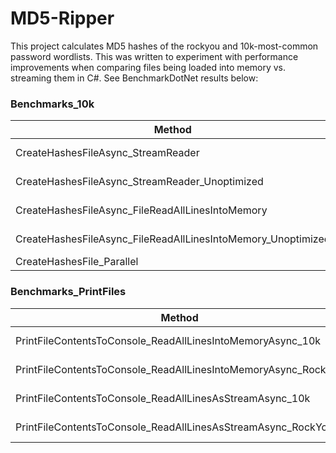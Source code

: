 # MD5-Ripper

This project calculates MD5 hashes of the rockyou and 10k-most-common password wordlists. 
This was written to experiment with performance improvements when comparing files being loaded into memory vs. streaming them in C#. 
See BenchmarkDotNet results below:

### Benchmarks_10k ###

|                                                       Method |      Mean |     Error |    StdDev |      Gen0 |     Gen1 |    Gen2 | Allocated |
|------------------------------------------------------------- |----------:|----------:|----------:|----------:|---------:|--------:|----------:|
|                           CreateHashesFileAsync_StreamReader |  9.757 ms | 0.1950 ms | 0.4520 ms |  656.2500 |        - |       - |   2.64 MB |
|               CreateHashesFileAsync_StreamReader_Unoptimized | 13.605 ms | 0.1636 ms | 0.1450 ms | 1062.5000 |        - |       - |   4.24 MB |
|             CreateHashesFileAsync_FileReadAllLinesIntoMemory | 11.685 ms | 0.2014 ms | 0.1682 ms |  484.3750 | 125.0000 | 62.5000 |   2.97 MB |
| CreateHashesFileAsync_FileReadAllLinesIntoMemory_Unoptimized | 15.421 ms | 0.2161 ms | 0.1916 ms |  750.0000 | 203.1250 | 93.7500 |   4.57 MB |
|                                    CreateHashesFile_Parallel |        NA |        NA |        NA |        NA |       NA |      NA |        NA |



### Benchmarks_PrintFiles ###

|                                                         Method |         Mean |       Error |      StdDev |       Median |        Gen0 |       Gen1 |      Gen2 |  Allocated |
|--------------------------------------------------------------- |-------------:|------------:|------------:|-------------:|------------:|-----------:|----------:|-----------:|
|     PrintFileContentsToConsole_ReadAllLinesIntoMemoryAsync_10k |     2.824 ms |   0.0561 ms |   0.1573 ms |     2.869 ms |    218.7500 |   128.9063 |   62.5000 |     1.4 MB |
| PrintFileContentsToConsole_ReadAllLinesIntoMemoryAsync_RockYou | 5,075.651 ms | 160.3672 ms | 472.8463 ms | 4,894.969 ms | 275000.0000 | 96000.0000 | 7000.0000 | 1972.22 MB |
|       PrintFileContentsToConsole_ReadAllLinesAsStreamAsync_10k |     1.238 ms |   0.0602 ms |   0.1767 ms |     1.189 ms |    269.5313 |          - |         - |    1.08 MB |
|   PrintFileContentsToConsole_ReadAllLinesAsStreamAsync_RockYou | 1,562.837 ms |  15.3794 ms |  13.6334 ms | 1,561.141 ms | 403000.0000 |          - |         - | 1606.77 MB |